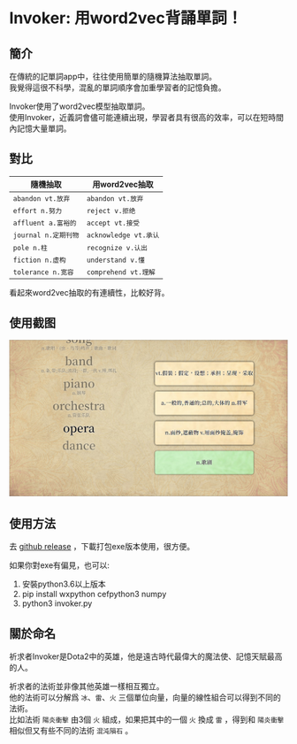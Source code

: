 # Invoker: 用word2vec背誦單詞！

## 簡介

在傳統的記單詞app中，往往使用簡單的隨機算法抽取單詞。  
我覺得這很不科學，混亂的單詞順序會加重學習者的記憶負擔。

Invoker使用了word2vec模型抽取單詞。  
使用Invoker，近義詞會儘可能連續出現，學習者具有很高的效率，可以在短時間內記憶大量單詞。

## 對比

| 隨機抽取             | 用word2vec抽取         |
| ---------------- | ------------------- |
| `abandon vt.放弃`  | `abandon vt.放弃`     |
| `effort n.努力`    | `reject v.拒绝`       |
| `affluent a.富裕的` | `accept vt.接受`      |
| `journal n.定期刊物` | `acknowledge vt.承认` |
| `pole n.柱`       | `recognize v.认出`    |
| `fiction n.虚构`   | `understand v.懂`    |
| `tolerance n.宽容` | `comprehend vt.理解`  |

看起來word2vec抽取的有連續性，比較好背。

## 使用截图

![](./樣例.jpg)

## 使用方法

去 [github release](https://github.com/RimoChan/Invoker/releases) ，下載打包exe版本使用，很方便。

如果你對exe有偏見，也可以: 
    
1. 安裝python3.6以上版本
2. pip install wxpython cefpython3 numpy
3. python3 invoker.py

## 關於命名

祈求者Invoker是Dota2中的英雄，他是遠古時代最偉大的魔法使、記憶天賦最高的人。

祈求者的法術並非像其他英雄一樣相互獨立。  
他的法術可以分解爲 `冰`、`雷`、`火` 三個單位向量，向量的線性組合可以得到不同的法術。  
比如法術 `陽炎衝擊` 由3個 `火` 組成，如果把其中的一個 `火` 換成 `雷` ，得到和 `陽炎衝擊` 相似但又有些不同的法術 `混沌隕石` 。
